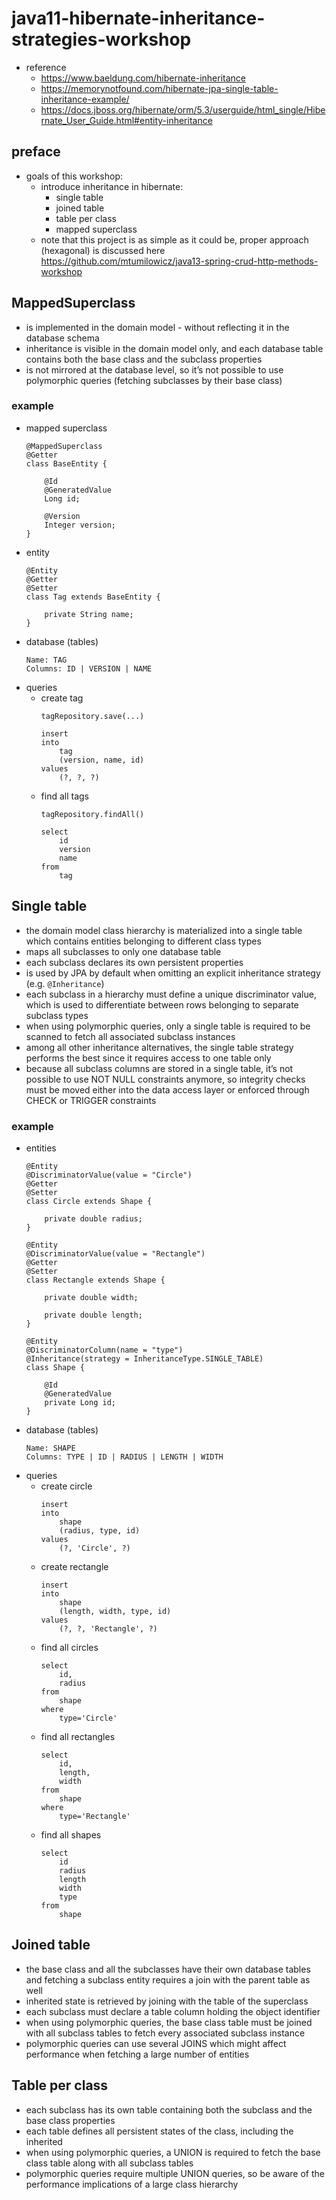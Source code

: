 # java11-hibernate-inheritance-strategies-workshop

* reference
    * https://www.baeldung.com/hibernate-inheritance
    * https://memorynotfound.com/hibernate-jpa-single-table-inheritance-example/
    * https://docs.jboss.org/hibernate/orm/5.3/userguide/html_single/Hibernate_User_Guide.html#entity-inheritance

## preface
* goals of this workshop:
    * introduce inheritance in hibernate:
        * single table
        * joined table
        * table per class
        * mapped superclass
    * note that this project is as simple as it could be, proper approach (hexagonal) is discussed here
    https://github.com/mtumilowicz/java13-spring-crud-http-methods-workshop

## MappedSuperclass
* is implemented in the domain model - without reflecting it in the database schema
* inheritance is visible in the domain model only, and each database table contains 
both the base class and the subclass properties
* is not mirrored at the database level, so it’s not possible to use polymorphic queries (fetching 
subclasses by their base class)

### example
* mapped superclass
    ```
    @MappedSuperclass
    @Getter
    class BaseEntity {
    
        @Id
        @GeneratedValue
        Long id;
    
        @Version
        Integer version;
    }
    ```
* entity
    ```
    @Entity
    @Getter
    @Setter
    class Tag extends BaseEntity {
    
        private String name;
    }
    ```
* database (tables)
    ```
    Name: TAG
    Columns: ID | VERSION | NAME  
    ```
* queries
    * create tag
        ```
        tagRepository.save(...)
      
        insert 
        into
            tag
            (version, name, id) 
        values
            (?, ?, ?)
        ```
    * find all tags
        ```
        tagRepository.findAll()
      
        select
            id
            version
            name
        from
            tag
        ```

## Single table
* the domain model class hierarchy is materialized into a single table which contains entities 
belonging to different class types
* maps all subclasses to only one database table
* each subclass declares its own persistent properties
* is used by JPA by default when omitting an explicit inheritance strategy (e.g. `@Inheritance`)
* each subclass in a hierarchy must define a unique discriminator value, which is used to differentiate 
between rows belonging to separate subclass types
* when using polymorphic queries, only a single table is required to be scanned to fetch all associated 
subclass instances
* among all other inheritance alternatives, the single table strategy performs the best since it requires 
access to one table only
* because all subclass columns are stored in a single table, it’s not possible to use NOT NULL constraints 
anymore, so integrity checks must be moved either into the data access layer or enforced through CHECK or 
TRIGGER constraints

### example
* entities
    ```
    @Entity
    @DiscriminatorValue(value = "Circle")
    @Getter
    @Setter
    class Circle extends Shape {
    
        private double radius;
    }
    
    @Entity
    @DiscriminatorValue(value = "Rectangle")
    @Getter
    @Setter
    class Rectangle extends Shape {
    
        private double width;
    
        private double length;
    }
    
    @Entity
    @DiscriminatorColumn(name = "type")
    @Inheritance(strategy = InheritanceType.SINGLE_TABLE)
    class Shape {
    
        @Id
        @GeneratedValue
        private Long id;
    }
    ```
* database (tables)
    ```
    Name: SHAPE
    Columns: TYPE | ID | RADIUS | LENGTH | WIDTH
    ```
* queries
    * create circle
        ```
        insert 
        into
            shape
            (radius, type, id) 
        values
            (?, 'Circle', ?)
        ```
    * create rectangle
        ```
        insert 
        into
            shape
            (length, width, type, id) 
        values
            (?, ?, 'Rectangle', ?)
        ```
    * find all circles
        ```
        select
            id,
            radius 
        from
            shape 
        where
            type='Circle'
        ```
    * find all rectangles
        ```
        select
            id,
            length,
            width 
        from
            shape 
        where
            type='Rectangle'
        ```
    * find all shapes
        ```
        select
            id
            radius
            length
            width 
            type
        from
            shape
        ```
      
## Joined table
* the base class and all the subclasses have their own database tables and fetching a subclass 
entity requires a join with the parent table as well
* inherited state is retrieved by joining with the table of the superclass
* each subclass must declare a table column holding the object identifier
* when using polymorphic queries, the base class table must be joined with all subclass tables 
to fetch every associated subclass instance
* polymorphic queries can use several JOINS which might affect performance when fetching a large number of entities

## Table per class
* each subclass has its own table containing both the subclass and the base class properties
* each table defines all persistent states of the class, including the inherited 
* when using polymorphic queries, a UNION is required to fetch the base class table along with all subclass tables
* polymorphic queries require multiple UNION queries, so be aware of the performance implications of a large class hierarchy